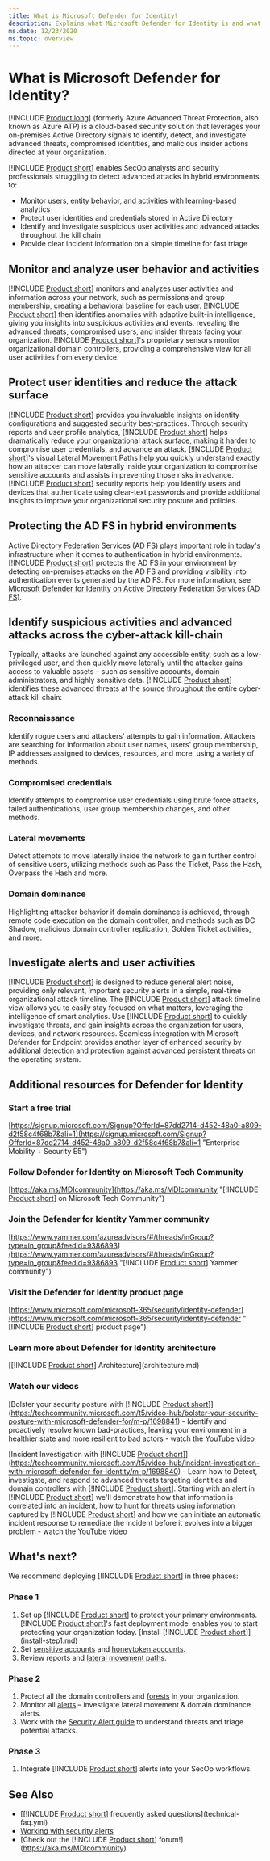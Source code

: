 ```yaml
---
title: What is Microsoft Defender for Identity?
description: Explains what Microsoft Defender for Identity is and what kinds of suspicious activities it can detect
ms.date: 12/23/2020
ms.topic: overview
---
```


# What is Microsoft Defender for Identity?

[!INCLUDE [Product long](includes/product-long.md)] (formerly Azure Advanced Threat Protection, also known as Azure ATP) is a cloud-based security solution that leverages your on-premises Active Directory signals to identify, detect, and investigate advanced threats, compromised identities, and malicious insider actions directed at your organization.

[!INCLUDE [Product short](includes/product-short.md)] enables SecOp analysts and security professionals struggling to detect advanced attacks in hybrid environments to:

- Monitor users, entity behavior, and activities with learning-based analytics
- Protect user identities and credentials stored in Active Directory
- Identify and investigate suspicious user activities and advanced attacks throughout the kill chain
- Provide clear incident information on a simple timeline for fast triage

## Monitor and analyze user behavior and activities

[!INCLUDE [Product short](includes/product-short.md)] monitors and analyzes user activities and information across your network, such as permissions and group membership, creating a behavioral baseline for each user. [!INCLUDE [Product short](includes/product-short.md)] then identifies anomalies with adaptive built-in intelligence, giving you insights into suspicious activities and events, revealing the advanced threats, compromised users, and insider threats facing your organization. [!INCLUDE [Product short](includes/product-short.md)]'s proprietary sensors monitor organizational domain controllers, providing a comprehensive view for all user activities from every device.

## Protect user identities and reduce the attack surface

[!INCLUDE [Product short](includes/product-short.md)] provides you invaluable insights on identity configurations and suggested security best-practices. Through security reports and user profile analytics, [!INCLUDE [Product short](includes/product-short.md)] helps dramatically reduce your organizational attack surface, making it harder to compromise user credentials, and advance an attack. [!INCLUDE [Product short](includes/product-short.md)]'s visual Lateral Movement Paths help you quickly understand exactly how an attacker can move laterally inside your organization to compromise sensitive accounts and assists in preventing those risks in advance. [!INCLUDE [Product short](includes/product-short.md)] security reports help you identify users and devices that authenticate using clear-text passwords and provide additional insights to improve your organizational security posture and policies.

## Protecting the AD FS in hybrid environments

Active Directory Federation Services (AD FS) plays important role in today's infrastructure when it comes to authentication in hybrid environments. [!INCLUDE [Product short](includes/product-short.md)] protects the AD FS in your environment by detecting on-premises attacks on the AD FS and providing visibility into authentication events generated by the AD FS. For more information, see [Microsoft Defender for Identity on Active Directory Federation Services (AD FS)](active-directory-federation-services.md).

## Identify suspicious activities and advanced attacks across the cyber-attack kill-chain

Typically, attacks are launched against any accessible entity, such as a low-privileged user, and then quickly move laterally until the attacker gains access to valuable assets – such as sensitive accounts, domain administrators, and highly sensitive data. [!INCLUDE [Product short](includes/product-short.md)] identifies these advanced threats at the source throughout the entire cyber-attack kill chain:

### Reconnaissance

Identify rogue users and attackers' attempts to gain information. Attackers are searching for information about user names, users' group membership, IP addresses assigned to devices, resources, and more, using a variety of methods.

### Compromised credentials

Identify attempts to compromise user credentials using brute force attacks, failed authentications, user group membership changes, and other methods.

### Lateral movements

Detect attempts to move laterally inside the network to gain further control of sensitive users, utilizing methods such as Pass the Ticket, Pass the Hash, Overpass the Hash and more.

### Domain dominance

Highlighting attacker behavior if domain dominance is achieved, through remote code execution on the domain controller, and methods such as DC Shadow, malicious domain controller replication, Golden Ticket activities, and more.

## Investigate alerts and user activities

[!INCLUDE [Product short](includes/product-short.md)] is designed to reduce general alert noise, providing only relevant, important security alerts in a simple, real-time organizational attack timeline. The [!INCLUDE [Product short](includes/product-short.md)] attack timeline view allows you to easily stay focused on what matters, leveraging the intelligence of smart analytics. Use [!INCLUDE [Product short](includes/product-short.md)] to quickly investigate threats, and gain insights across the organization for users, devices, and network resources. Seamless integration with Microsoft Defender for Endpoint provides another layer of enhanced security by additional detection and protection against advanced persistent threats on the operating system.

## Additional resources for Defender for Identity

### Start a free trial

[https://signup.microsoft.com/Signup?OfferId=87dd2714-d452-48a0-a809-d2f58c4f68b7&ali=1](https://signup.microsoft.com/Signup?OfferId=87dd2714-d452-48a0-a809-d2f58c4f68b7&ali=1 "Enterprise Mobility + Security E5")

### Follow Defender for Identity on Microsoft Tech Community

[https://aka.ms/MDIcommunity](https://aka.ms/MDIcommunity "[!INCLUDE [Product short](includes/product-short.md)] on Microsoft Tech Community")

### Join the Defender for Identity Yammer community

[https://www.yammer.com/azureadvisors/#/threads/inGroup?type=in_group&feedId=9386893](https://www.yammer.com/azureadvisors/#/threads/inGroup?type=in_group&feedId=9386893 "[!INCLUDE [Product short](includes/product-short.md)] Yammer community")

### Visit the Defender for Identity product page

[https://www.microsoft.com/microsoft-365/security/identity-defender](https://www.microsoft.com/microsoft-365/security/identity-defender "[!INCLUDE [Product short](includes/product-short.md)] product page")

### Learn more about Defender for Identity architecture

[[!INCLUDE [Product short](includes/product-short.md)] Architecture](architecture.md)

### Watch our videos

[Bolster your security posture with [!INCLUDE [Product short](includes/product-short.md)]](<https://techcommunity.microsoft.com/t5/video-hub/bolster-your-security-posture-with-microsoft-defender-for/m-p/1698841>) - Identify and proactively resolve known bad-practices, leaving your environment in a healthier state and more resilient to bad actors - watch the [YouTube video](https://youtu.be/nx5rrxVuRTk)

[Incident Investigation with [!INCLUDE [Product short](includes/product-short.md)]](<https://techcommunity.microsoft.com/t5/video-hub/incident-investigation-with-microsoft-defender-for-identity/m-p/1698840>) - Learn how to Detect, investigate, and respond to advanced threats targeting identities and domain controllers with [!INCLUDE [Product short](includes/product-short.md)]. Starting with an alert in [!INCLUDE [Product short](includes/product-short.md)] we'll demonstrate how that information is correlated into an incident, how to hunt for threats using information captured by [!INCLUDE [Product short](includes/product-short.md)] and how we can initiate an automatic incident response to remediate the incident before it evolves into a bigger problem - watch the [YouTube video](https://youtu.be/geWU4It6S48)

## What's next?

We recommend deploying [!INCLUDE [Product short](includes/product-short.md)] in three phases:

### Phase 1

1. Set up [!INCLUDE [Product short](includes/product-short.md)] to protect your primary environments. [!INCLUDE [Product short](includes/product-short.md)]'s fast deployment model enables you to start protecting your organization today. [Install [!INCLUDE [Product short](includes/product-short.md)]](install-step1.md)
1. Set [sensitive accounts](manage-sensitive-honeytoken-accounts.md) and [honeytoken accounts](configure-detection-exclusions.md).
1. Review reports and [lateral movement paths](use-case-lateral-movement-path.md).

### Phase 2

1. Protect all the domain controllers and [forests](multi-forest.md) in your organization.
1. Monitor all [alerts](working-with-suspicious-activities.md) – investigate lateral movement & domain dominance alerts.
1. Work with the [Security Alert guide](suspicious-activity-guide.md) to understand threats and triage potential attacks.

### Phase 3

1. Integrate [!INCLUDE [Product short](includes/product-short.md)] alerts into your SecOp workflows.

## See Also

- [[!INCLUDE [Product short](includes/product-short.md)] frequently asked questions](technical-faq.yml)
- [Working with security alerts](working-with-suspicious-activities.md)
- [Check out the [!INCLUDE [Product short](includes/product-short.md)] forum!](<https://aka.ms/MDIcommunity>)
